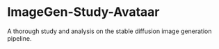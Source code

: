 # ImageGen-Study-Avataar
A thorough study and analysis on the stable diffusion image generation pipeline.
